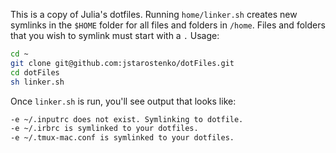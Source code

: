 This is a copy of Julia's dotfiles. Running `home/linker.sh` creates new symlinks in the `$HOME` folder for all files and folders in `/home`. Files and folders that you wish to symlink must start with a `.` Usage:


``` sh
cd ~
git clone git@github.com:jstarostenko/dotFiles.git
cd dotFiles
sh linker.sh
```

Once `linker.sh` is run, you'll see output that looks like:

``` sh
-e ~/.inputrc does not exist. Symlinking to dotfile.
-e ~/.irbrc is symlinked to your dotfiles.
-e ~/.tmux-mac.conf is symlinked to your dotfiles.
```
